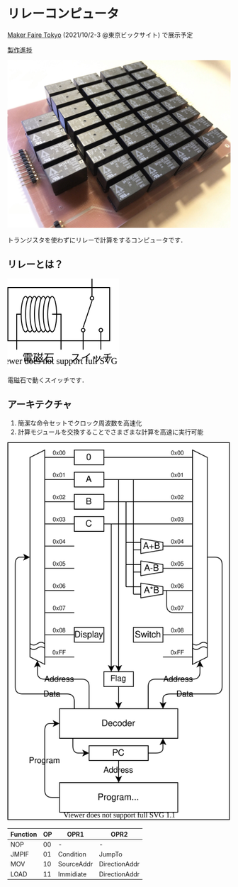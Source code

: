 # リレーコンピュータ

[Maker Faire Tokyo](https://makezine.jp/event/mft2021/) (2021/10/2-3 @東京ビックサイト) で展示予定

[製作進捗](./progress/)


![](RelayAdder.jpeg)


トランジスタを使わずにリレーで計算をするコンピュータです．

## リレーとは？

![](relay.drawio.svg)

電磁石で動くスイッチです．



## アーキテクチャ

1. 簡潔な命令セットでクロック周波数を高速化
2. 計算モジュールを交換することでさまざまな計算を高速に実行可能

![](arch.drawio.svg)

| Function | OP  | OPR1       | OPR2          |
| -------- | --- | ---------- | ------------- |
| NOP      | 00  | -          | -             |
| JMPIF    | 01  | Condition  | JumpTo        |
| MOV      | 10  | SourceAddr | DirectionAddr |
| LOAD     | 11  | Immidiate  | DirectionAddr |


